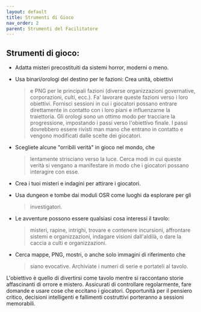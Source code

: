 ```yaml
---
layout: default
title: Strumenti di Gioco
nav_order: 2
parent: Strumenti del Facilitatore
---
```


## Strumenti di gioco:

-   Adatta misteri precostituiti da sistemi horror, moderni o meno.

-   Usa binari/orologi del destino per le fazioni: Crea unità, obiettivi
    > e PNG per le principali fazioni (diverse organizzazioni
    > governative, corporazioni, culti, ecc.). Fa' lavorare queste
    > fazioni verso i loro obiettivi. Fornisci sessioni in cui i
    > giocatori possano entrare direttamente in contatto con i loro
    > piani e influenzarne la traiettoria. Gli orologi sono un ottimo
    > modo per tracciare la progressione, impostando i passi verso
    > l'obiettivo finale. I passi dovrebbero essere rivisti man mano che
    > entrano in contatto e vengono modificati dalle scelte dei
    > giocatori.

-   Scegliete alcune "orribili verità" in gioco nel mondo, che
    > lentamente strisciano verso la luce. Cerca modi in cui queste
    > verità si vengano a manifestare in modo che i giocatori possano
    > interagire con esse.

-   Crea i tuoi misteri e indagini per attirare i giocatori.

-   Usa dungeon e tombe dai moduli OSR come luoghi da esplorare per gli
    > investigatori.

-   Le avventure possono essere qualsiasi cosa interessi il tavolo:
    > misteri, rapine, intrighi, trovare e contenere incursioni,
    > affrontare sistemi e organizzazioni, indagare visioni dall'aldilà,
    > o dare la caccia a culti e organizzazioni.

-   Cerca mappe, PNG, mostri, o anche solo immagini di riferimento che
    > siano evocative. Archiviate i numeri di serie e portateli al
    > tavolo.

L'obiettivo è quello di divertirsi come tavolo mentre si raccontano
storie affascinanti di orrore e mistero. Assicurati di controllare
regolarmente, fare domande e usare cose che eccitano i giocatori.
Opportunità per il pensiero critico, decisioni intelligenti e fallimenti
costruttivi porteranno a sessioni memorabili.